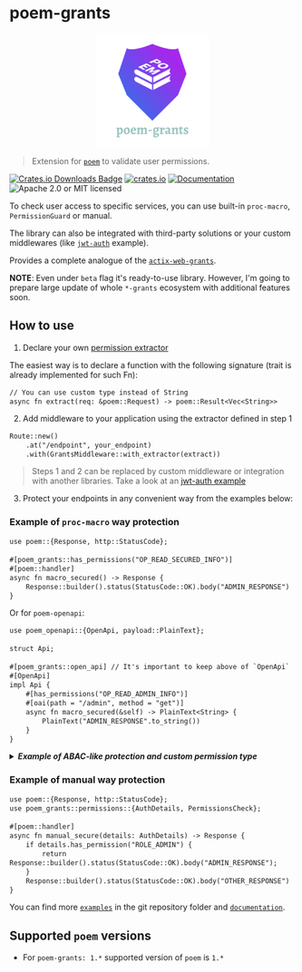 # poem-grants

<p align="center">
    <img alt="poem-grants" src="https://github.com/DDtKey/protect-endpoints/raw/main/poem-grants/logo.png">
</p>

> Extension for [`poem`] to validate user permissions.

[![Crates.io Downloads Badge](https://img.shields.io/crates/d/poem-grants)](https://crates.io/crates/poem-grants)
[![crates.io](https://img.shields.io/crates/v/poem-grants)](https://crates.io/crates/poem-grants)
[![Documentation](https://docs.rs/poem-grants/badge.svg)](https://docs.rs/poem-grants)
![Apache 2.0 or MIT licensed](https://img.shields.io/crates/l/poem-grants)

To check user access to specific services, you can use built-in `proc-macro`, `PermissionGuard` or manual.

The library can also be integrated with third-party solutions or your custom middlewares (like [`jwt-auth`] example).

Provides a complete analogue of the [`actix-web-grants`].

**NOTE**: Even under `beta` flag it's ready-to-use library. However, I'm going to prepare large update of whole `*-grants` ecosystem with additional features soon. 


## How to use


1. Declare your own [permission extractor](srcermissions/extractors.rs)
   
The easiest way is to declare a function with the following signature (trait is already implemented for such Fn):
```rust,ignore
// You can use custom type instead of String
async fn extract(req: &poem::Request) -> poem::Result<Vec<String>>
```

2. Add middleware to your application using the extractor defined in step 1
   
```rust,ignore
Route::new()
    .at("/endpoint", your_endpoint)
    .with(GrantsMiddleware::with_extractor(extract))
```

> Steps 1 and 2 can be replaced by custom middleware or integration with another libraries. Take a look at an [jwt-auth example](../examples/poem/jwt-auth/src/main.rs)

3. Protect your endpoints in any convenient way from the examples below:

### Example of `proc-macro` way protection
```rust,no_run
use poem::{Response, http::StatusCode};

#[poem_grants::has_permissions("OP_READ_SECURED_INFO")]
#[poem::handler]
async fn macro_secured() -> Response {
    Response::builder().status(StatusCode::OK).body("ADMIN_RESPONSE")
}
```

Or for `poem-openapi`:
```rust,no_run
use poem_openapi::{OpenApi, payload::PlainText};

struct Api;

#[poem_grants::open_api] // It's important to keep above of `OpenApi`
#[OpenApi]
impl Api {
    #[has_permissions("OP_READ_ADMIN_INFO")]
    #[oai(path = "/admin", method = "get")]
    async fn macro_secured(&self) -> PlainText<String> {
        PlainText("ADMIN_RESPONSE".to_string())
    }
}
```

<details>

<summary> <b><i> Example of ABAC-like protection and custom permission type </i></b></summary>
<br/>


Here is an example using the `type` and `secure` attributes. But these are independent features.

`secure` allows you to include some checks in the macro based on function params.

`type` allows you to use a custom type for the roles and permissions (then the middleware needs to be configured). 
Take a look at an [enum-role example](../examples/poem/enum-role/src/main.rs)

```rust,ignore
use poem::{Response, http::StatusCode, web};
use enums::Role::{self, ADMIN};
use dto::User;

#[poem_grants::has_role("ADMIN", type = "Role", secure = "*user_id == user.id")]
#[poem::handler]
async fn macro_secured(user_id: web::Path<i32>, user: web::Data<User>) -> Response {
    Response::builder().status(StatusCode::OK).body("some secured response")
}
```

</details>  

### Example of manual way protection
```rust,no_run
use poem::{Response, http::StatusCode};
use poem_grants::permissions::{AuthDetails, PermissionsCheck};

#[poem::handler]
async fn manual_secure(details: AuthDetails) -> Response {
    if details.has_permission("ROLE_ADMIN") {
        return Response::builder().status(StatusCode::OK).body("ADMIN_RESPONSE");
    }
    Response::builder().status(StatusCode::OK).body("OTHER_RESPONSE")
}
```

You can find more [`examples`] in the git repository folder and [`documentation`].

## Supported `poem` versions
* For `poem-grants: 1.*` supported version of `poem` is `1.*`

[`jwt-auth`]: https://github.com/DDtKey/protect-endpoints/blob/main/examples/poem/jwt-auth
[`examples`]: https://github.com/DDtKey/protect-endpoints/tree/main/examples/poem
[`documentation`]: https://docs.rs/poem-grants
[`poem`]: https://github.com/poem-web/poem
[`poem-openapi`]: https://github.com/poem-web/poem/tree/master/poem-openapi
[`actix-web-grants`]: https://github.com/DDtKey/protect-endpoints/tree/main/actix-web-grants
